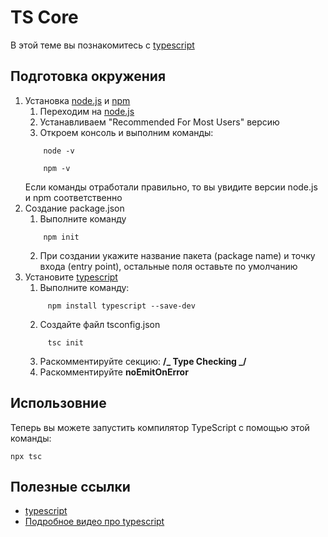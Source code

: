 # TS Core

В этой теме вы познакомитесь с [typescript](https://www.typescriptlang.org/)

## Подготовка окружения

1. Установка [node.js](https://nodejs.org/en) и [npm](https://www.npmjs.com/)
   1. Переходим на [node.js](https://nodejs.org/en)
   2. Устанавливаем "Recommended For Most Users" версию
   3. Откроем консоль и выполним команды:
   ```
       node -v
   ```
   ```
       npm -v
   ```
   Если команды отработали правильно, то вы увидите версии node.js и npm соответственно
2. Создание package.json
   1. Выполните команду
   ```
       npm init
   ```
   2. При создании укажите название пакета (package name) и точку входа (entry point), остальные поля оставьте по умолчанию
3. Установите [typescript](https://www.typescriptlang.org/)
   1. Выполните команду:
   ```
        npm install typescript --save-dev
   ```
   2. Создайте файл tsconfig.json
   ```
        tsc init
   ```
   3. Раскомментируйте секцию: **/_ Type Checking _/**
   4. Раскомментируйте **noEmitOnError**

## Использовние

Теперь вы можете запустить компилятор TypeScript с помощью этой команды:

```
npx tsc
```

## Полезные ссылки

- [typescript](https://www.typescriptlang.org/)
- [Подробное видео про typescript](https://www.youtube.com/watch?v=7NU6K4170As&list=PLqKQF2ojwm3nW-cQeSER79xdpK3vL5c-g)
